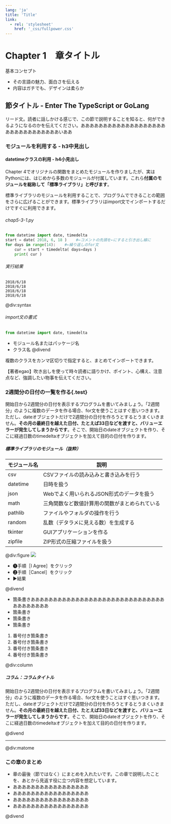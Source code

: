 ```yaml
---
lang: 'ja'
title: 'Title'
link:
  - rel: 'stylesheet'
    href: '_css/fullpower.css'
---
```


# Chapter 1　章タイトル

基本コンセプト
- その言語の魅力、面白さを伝える
- 内容はガチでも、デザインは柔らか

## 節タイトル - Enter The TypeScript or GoLang
リード文。読者に話しかける感じで、この節で説明することを知ると、何ができるようになるのかを伝えてください。あああああああああああああああああああああああああああああああいああ


### モジュールを利用する - h3中見出し
#### datetimeクラスの利用 - h4小見出し
Chapter 4でオリジナルの関数をまとめたモジュールを作りましたが、実はPythonには、はじめから多数のモジュールが付属しています。これら**付属のモジュールを総称して「標準ライブラリ」と呼びます**。

標準ライブラリのモジュールを利用することで、プログラムでできることの範囲をさらに広げることができます。標準ライブラリはimport文でインポートするだけですぐに利用できます。


###### chap5-3-1.py
```py
from datetime import date, timedelta
start = date( 2018, 6, 18 )    #←コメントの先頭を←にすると引き出し線に
for days in range(14):    #←繰り返しのfor文
    cur = start + timedelta( days=days )
    print( cur )
```

###### 実行結果
```console
2018/6/18
2018/6/18
2018/6/18
2018/6/18
```


@div:syntax
###### import文の書式
```py
from datetime import date, timedelta
```
- モジュール名またはパッケージ名
- クラス名
@divend

複数のクラスをカンマ区切りで指定すると、まとめてインポートできます。

【著者egao】吹き出しを使って時々読者に語りかけ、ポイント、心構え、注意点など、強調したい物事を伝えてください。

### 2週間分の日付の一覧を作る{.test}
開始日から2週間分の日付を表示するプログラムを書いてみましょう。「2週間分」のように複数のデータを作る場合、for文を使うことはすぐ思いつきます。ただし、dateオブジェクトだけで2週間分の日付を作ろうとするとうまくいきません。**その月の最終日を越えた日付、たとえば33日などを渡すと、バリューエラーが発生してしまうからです**。そこで、開始日のdateオブジェクトを作り、そこに経過日数のtimedeltaオブジェクトを加えて目的の日付を作ります。

##### 標準ライブラリのモジュール（抜粋）

|モジュール名 |説明
|--|--
|csv |CSVファイルの読み込みと書き込みを行う
|datetime |日時を扱う
|json |Webでよく用いられるJSON形式のデータを扱う
|math |三角関数など数値計算用の関数がまとめられている
|pathlib |ファイルやフォルダの操作を行う
|random |乱数（デタラメに見える数）を生成する
|tkinter |GUIアプリケーションを作る
|zipfile |ZIP形式の圧縮ファイルを扱う

@div:figure
![](img0/c0-1-12.png?svgimg=40)
- ❶手順［I Agree］をクリック
- ❷手順［Cancel］をクリック
- ▶結果

@divend

- 箇条書きああああああああああああああああああああああああああああああああああああああ
- 箇条書き
- 箇条書き
- 箇条書き

1. 番号付き箇条書き
1. 番号付き箇条書き
1. 番号付き箇条書き
1. 番号付き箇条書き


@div:column
##### コラム：コラムタイトル
開始日から2週間分の日付を表示するプログラムを書いてみましょう。「2週間分」のように複数のデータを作る場合、for文を使うことはすぐ思いつきます。ただし、dateオブジェクトだけで2週間分の日付を作ろうとするとうまくいきません。**その月の最終日を越えた日付、たとえば33日などを渡すと、バリューエラーが発生してしまうからです**。そこで、開始日のdateオブジェクトを作り、そこに経過日数のtimedeltaオブジェクトを加えて目的の日付を作ります。

@divend


---

@div:matome

### この章のまとめ
- 章の最後（節ではなく）にまとめを入れたいです。この章で説明したことを、あとから見返す役に立つ内容を想定しています。
- あああああああああああああああああ
- あああああああああああああああああ
- あああああああああああああああああ
- あああああああああああああああああ

@divend
